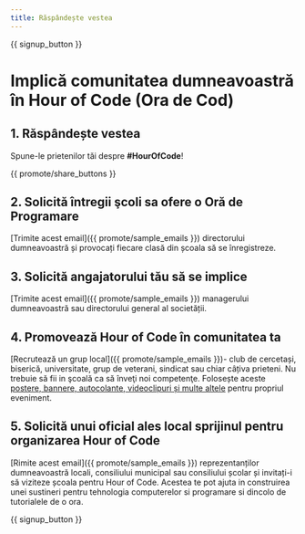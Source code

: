 ```yaml
---
title: Răspândește vestea
---
```


{{ signup_button }}

# Implică comunitatea dumneavoastră în Hour of Code (Ora de Cod)

## 1. Răspândește vestea

Spune-le prietenilor tăi despre **#HourOfCode**!

{{ promote/share_buttons }}

## 2. Solicită întregii şcoli sa ofere o Oră de Programare

[Trimite acest email]({{ promote/sample_emails }}) directorului dumneavoastră și provocați fiecare clasă din școala să se înregistreze.

## 3. Solicită angajatorului tău să se implice

[Trimite acest email]({{ promote/sample_emails }}) managerului dumneavoastră sau directorului general al societății. 

## 4. Promovează Hour of Code în comunitatea ta

[Recrutează un grup local]({{ promote/sample_emails }})- club de cercetași, biserică, universitate, grup de veterani, sindicat sau chiar câțiva prieteni. Nu trebuie să fii in şcoală ca să înveţi noi competenţe. Folosește aceste [postere, bannere, autocolante, videoclipuri și multe altele](/promote/resources) pentru propriul eveniment.

## 5. Solicită unui oficial ales local sprijinul pentru organizarea Hour of Code

[Rimite acest email]({{ promote/sample_emails }}) reprezentanților dumneavoastră locali, consiliului municipal sau consiliului școlar și invitați-i să viziteze școala pentru Hour of Code. Acestea te pot ajuta in construirea unei sustineri pentru tehnologia computerelor si programare si dincolo de tutorialele de o ora.

{{ signup_button }}